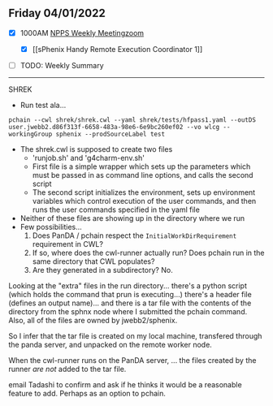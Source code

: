 ## Friday 04/01/2022

- [x] 1000AM [NPPS Weekly Meeting](https://docs.google.com/document/d/1YfTyXPeXNQU4XUB28bvHJolgyBIJ2bfrd0u9Gd3WD70/edit)[zoom](https://bnl.zoomgov.com/j/16157150845?pwd=NXNqTi9ZWEFBKzYwRXQ5U3NXU1dBZz09)
	- [x] [[sPhenix Handy Remote Execution Coordinator 1]]
- [ ] TODO: Weekly Summary


---

SHREK
- Run test ala...
```
pchain --cwl shrek/shrek.cwl --yaml shrek/tests/hfpass1.yaml --outDS user.jwebb2.d86f313f-6658-483a-98e6-6e9bc260ef02 --vo wlcg --workingGroup sphenix --prodSourceLabel test
```
- The shrek.cwl is supposed to create two files
	- 'runjob.sh' and 'g4charm-env.sh'
	- First file is a simple wrapper which sets up the parameters which must be passed in as command line options, and calls the second script
	- The second script initializes the environment, sets up environment variables which control execution of the user commands, and then runs the user commands specified in the yaml file
- Neither of these files are showing up in the directory where we run
- Few possibilities...
	1. Does PanDA / pchain respect the `InitialWorkDirRequirement` requirement in CWL?
	2. If so, where does the cwl-runner actually run?   Does pchain run in the same directory that CWL populates?
	3. Are they generated in a subdirectory?  No.

Looking at the "extra" files in the run directory... there's a python script (which holds the command that prun is executing...) there's a header file (defines an output name)... and there is a tar file with the contents of the directory from the sphnx node where I submitted the pchain command.  Also, all of the files are owned by jwebb2/sphenix.  

So I infer that the tar file is created on my local machine, transfered through the panda server, and unpacked on the remote worker node.

When the cwl-runner runs on the PanDA server, ... the files created by the runner *are not* added to the tar file.

email Tadashi to confirm and ask if he thinks it would be a reasonable feature to add.  Perhaps as an option to pchain.
